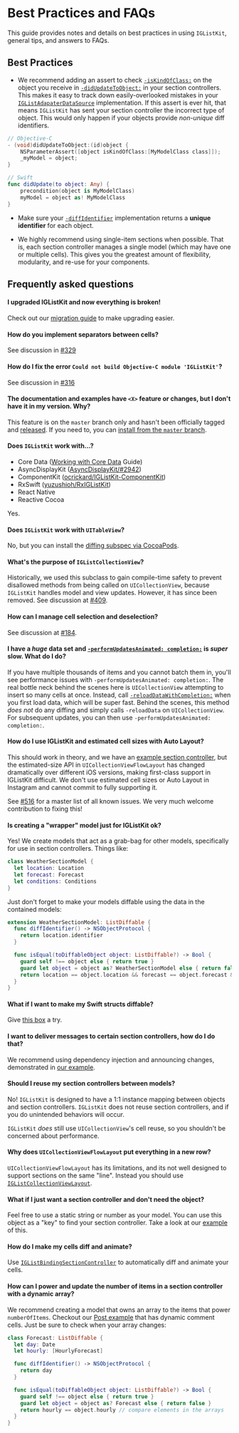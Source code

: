 # Best Practices and FAQs

This guide provides notes and details on best practices in using `IGListKit`, general tips, and answers to FAQs.

## Best Practices

- We recommend adding an assert to check [`-isKindOfClass:`](https://developer.apple.com/reference/objectivec/1418956-nsobject/1418511-iskindofclass) on the object you receive in [`-didUpdateToObject:`](https://github.com/Instagram/IGListKit/blob/master/Source/IGListSectionController.h#L63-L72) in your section controllers. 
This makes it easy to track down easily-overlooked mistakes in your [`IGListAdapaterDataSource`](https://instagram.github.io/IGListKit/Protocols/IGListAdapterDataSource.html#/c:objc(pl)IGListAdapterDataSource(im)listAdapter:sectionControllerForObject:) implementation. 
If this assert is ever hit, that means `IGListKit` has sent your section controller the incorrect type of object. 
This would only happen if your objects provide *non-unique* diff identifiers. 

```objective-c
// Objective-C
- (void)didUpdateToObject:(id)object {
    NSParameterAssert([object isKindOfClass:[MyModelClass class]]);
    _myModel = object;
}
```

```swift
// Swift
func didUpdate(to object: Any) {
    precondition(object is MyModelClass)
    myModel = object as! MyModelClass
}
```

- Make sure your [`-diffIdentifier`](https://instagram.github.io/IGListKit/Protocols/IGListDiffable.html#/c:objc(pl)IGListDiffable(im)diffIdentifier) implementation returns a **unique identifier** for each object.

- We highly recommend using single-item sections when possible. That is, each section controller manages a single model (which may have one or multiple cells). This gives you the greatest amount of flexibility, modularity, and re-use for your components.

## Frequently asked questions

#### I upgraded IGListKit and now everything is broken!

Check out our [migration guide](https://github.com/Instagram/IGListKit/blob/master/Guides/Migration.md) to make upgrading easier.

#### How do you implement separators between cells?

See discussion in [#329](https://github.com/Instagram/IGListKit/issues/329)

#### How do I fix the error `Could not build Objective-C module 'IGListKit'`?

See discussion in [#316](https://github.com/Instagram/IGListKit/issues/316)

#### The documentation and examples have `<X>` feature or changes, but I don't have it in my version. Why?

This feature is on the `master` branch only and hasn't been officially tagged and [released](https://github.com/Instagram/IGListKit/releases). If you need to, you can [install from the `master` branch](https://instagram.github.io/IGListKit/installation.html).

#### Does `IGListKit` work with...?

- Core Data ([Working with Core Data](https://instagram.github.io/IGListKit/working-with-core-data.html) Guide)
- AsyncDisplayKit ([AsyncDisplayKit/#2942](https://github.com/facebook/AsyncDisplayKit/pull/2942))
- ComponentKit ([ocrickard/IGListKit-ComponentKit](https://github.com/ocrickard/IGListKit-ComponentKit))
- RxSwift ([yuzushioh/RxIGListKit](https://github.com/yuzushioh/RxIGListKit))
- React Native
- Reactive Cocoa

Yes.

#### Does `IGListKit` work with `UITableView`?

No, but you can install the [diffing subspec via CocoaPods](https://instagram.github.io/IGListKit/installation.html).

#### What's the purpose of `IGListCollectionView`?

Historically, we used this subclass to gain compile-time safety to prevent disallowed methods from being called on `UICollectionView`, because `IGListKit` handles model and view updates. However, it has since been removed. See discussion at [#409](https://github.com/Instagram/IGListKit/issues/409).

#### How can I manage cell selection and deselection?

See discussion at [#184](https://github.com/Instagram/IGListKit/issues/184).

#### I have a *huge* data set and [`-performUpdatesAnimated: completion:`](https://instagram.github.io/IGListKit/Classes/IGListAdapter.html#/c:objc(cs)IGListAdapter(im)performUpdatesAnimated:completion:) is *super* slow. What do I do?

If you have multiple thousands of items and you cannot batch them in, you'll see performance issues with `-performUpdatesAnimated: completion:`. The real bottle neck behind the scenes here is `UICollectionView` attempting to insert so many cells at once. Instead, call [`-reloadDataWithCompletion:`](https://instagram.github.io/IGListKit/Classes/IGListAdapter.html#/c:objc(cs)IGListAdapter(im)reloadDataWithCompletion:) when you first load data, which will be super fast. Behind the scenes, this method *does not* do any diffing and simply calls `-reloadData` on `UICollectionView`. For subsequent updates, you can then use `-performUpdatesAnimated: completion:`.

#### How do I use IGListKit and estimated cell sizes with Auto Layout?

This should work in theory, and we have an [example section controller](https://github.com/Instagram/IGListKit/blob/master/Examples/Examples-iOS/IGListKitExamples/SectionControllers/SelfSizingSectionController.swift), but the estimated-size API in `UICollectionViewFlowLayout` has changed dramatically over different iOS versions, making first-class support in IGListKit difficult. We don't use estimated cell sizes or Auto Layout in Instagram and cannot commit to fully supporting it.

See [#516](https://github.com/Instagram/IGListKit/issues/516) for a master list of all known issues. We very much welcome contribution to fixing this!

#### Is creating a "wrapper" model just for IGListKit ok?

Yes! We create models that act as a grab-bag for other models, specifically for use in section controllers. Things like:

```swift
class WeatherSectionModel {
  let location: Location
  let forecast: Forecast
  let conditions: Conditions
}
```

Just don't forget to make your models diffable using the data in the contained models:

```swift
extension WeatherSectionModel: ListDiffable {
  func diffIdentifier() -> NSObjectProtocol {
    return location.identifier
  }

  func isEqual(toDiffableObject object: ListDiffable?) -> Bool {
    guard self !== object else { return true }
    guard let object = object as? WeatherSectionModel else { return false }
    return location == object.location && forecast == object.forecast && conditions == object.conditions
  }
}
```

#### What if I want to make my Swift structs diffable?

Give [this box](https://github.com/Instagram/IGListKit/issues/35#issuecomment-277503724) a try.

#### I want to deliver messages to certain section controllers, how do I do that?

We recommend using dependency injection and announcing changes, demonstrated in [our example](https://github.com/Instagram/IGListKit/blob/master/Examples/Examples-iOS/IGListKitExamples/ViewControllers/AnnouncingDepsViewController.swift).

#### Should I reuse my section controllers between models?

No! `IGListKit` is designed to have a 1:1 instance mapping between objects and section controllers. `IGListKit` does not reuse section controllers, and if you do unintended behaviors will occur.

`IGListKit` _does_ still use `UICollectionView`'s cell reuse, so you shouldn't be concerned about performance.

#### Why does `UICollectionViewFlowLayout` put everything in a new row?

`UICollectionViewFlowLayout` has its limitations, and its not well designed to support sections on the same "line". Instead you should use [`IGListCollectionViewLayout`](https://github.com/Instagram/IGListKit/blob/master/Source/IGListCollectionViewLayout.h).

#### What if I just want a section controller and don't need the object?

Feel free to use a static string or number as your model. You can use this object as a "key" to find your section controller. Take a look at our [example](https://github.com/Instagram/IGListKit/blob/master/Examples/Examples-iOS/IGListKitExamples/ViewControllers/SearchViewController.swift#L34) of this.

#### How do I make my cells diff and animate?

Use [`IGListBindingSectionController`](https://github.com/Instagram/IGListKit/blob/master/Source/IGListBindingSectionController.h) to automatically diff and animate your cells.

#### How can I power and update the number of items in a section controller with a dynamic array?

We recommend creating a model that owns an array to the items that power `numberOfItems`. Checkout our [Post example](https://github.com/Instagram/IGListKit/blob/master/Examples/Examples-iOS/IGListKitExamples/SectionControllers/PostSectionController.m#L32) that has dynamic comment cells. Just be sure to check when your array changes:

```swift
class Forecast: ListDiffable {
  let day: Date
  let hourly: [HourlyForecast]

  func diffIdentifier() -> NSObjectProtocol {
    return day
  }

  func isEqual(toDiffableObject object: ListDiffable?) -> Bool {
    guard self !== object else { return true }
    guard let object = object as? Forecast else { return false }
    return hourly == object.hourly // compare elements in the arrays
  }
}
```
